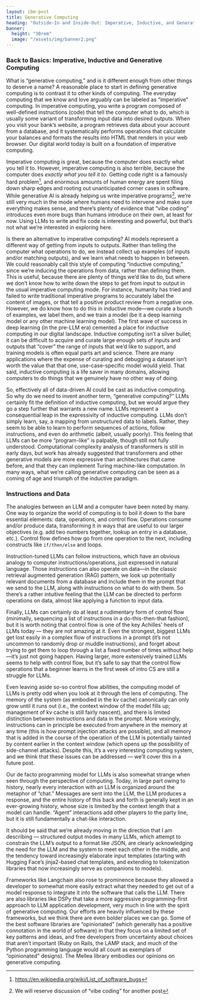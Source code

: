 ```yaml
---
layout: ibm-post
title: Generative Computing
heading: "Outside-In and Inside-Out: Imperative, Inductive, and Generative Computing"
banner:
  height: "30rem"
  image: "/assets/img/banner2.png"
---
```


### Back to Basics: Imperative, Inductive and Generative Computing

What is “generative computing,” and is it different enough from other things to deserve a name? A reasonable place to start in defining generative computing is to contrast it to other kinds of computing.  The everyday computing that we know and love arguably can be labeled as “imperative” computing. In imperative computing, you write a program composed of well-defined instructions (code) that tell the computer what to do, which is usually some variant of transforming input data into desired outputs. When you visit your bank’s website, a program retrieves data about your account from a database, and it systematically performs operations that calculate your balances and formats the results into HTML that renders in your web browser. Our digital world today is built on a foundation of imperative computing.

Imperative computing is great, because the computer does exactly what you tell it to. However, imperative computing is also terrible, because the computer does *exactly what you tell it to*. Getting code right is a famously hard problem[^1], and enormous amounts of human energy are spent filing down sharp edges and rooting out unanticipated corner cases in software. While generative AI is already helping us write imperative programs[^2], we’re still very much in the mode where humans need to intervene and make sure everything makes sense, and there’s plenty of evidence that “vibe coding” introduces even more bugs than humans introduce on their own, at least for now. Using LLMs to write and fix code is interesting and powerful, but that’s not what we’re interested in exploring here.

Is there an alternative to imperative computing? AI models represent a different way of getting from inputs to outputs. Rather than telling the computer what operations to do, we instead collect up examples (of inputs and/or matching outputs), and we learn what needs to happen in between. We could reasonably call this style of computing “inductive computing,” since we’re inducing the operations from data, rather than defining them. This is useful, because there are plenty of things we’d like to do,  but where we don’t know how to write down the steps to get from input to output in the usual imperative computing mode. For instance, humanity has tried and failed to write traditional imperative programs to accurately label the content of images, or that tell a positive product review from a negative one. However, we do know how to do this in inductive mode—we curate a bunch of examples, we label them, and we train a model (be it a deep learning model or any other machine learning model). The first wave of success in deep learning (in the pre-LLM era) cemented a place for inductive computing in our digital landscape. Inductive computing isn’t a silver bullet; it can be difficult to acquire and curate large enough sets of inputs and outputs that “cover” the range of inputs that we’d like to support, and training models is often equal parts art and science. There are many applications where the expense of curating and debugging a dataset isn’t worth the value that that one, use-case-specific model would yield. That said, inductive computing is a life saver in many domains, allowing computers to do things that we genuinely have no other way of doing.

So, effectively all of data-driven AI could be cast as inductive computing. So why do we need to invent another term, “generative computing?” LLMs certainly fit the definition of inductive computing, but we would argue they go a step further that warrants a new name. LLMs represent a consequential leap in the expressivity of inductive computing. LLMs don’t simply learn, say, a mapping from unstructured data to labels. Rather, they seem to be able to learn to perform sequences of actions, follow instructions, and even do arithmetic (albeit, usually poorly). This feeling that LLMs can be more “program-like” is palpable, though still not fully understood. Computational complexity analysis of transformers is still in early days, but work has already suggested that transformers and other generative models are more expressive than architectures that came before, and that they can implement Turing machine-like computation.  In many ways, what we’re calling generative computing can be seen as a coming of age and triumph of the inductive paradigm.

### Instructions and Data

The analogies between an LLM and a computer have been noted by many. One way to organize the world of computing is to boil it down to the bare essential elements: data, operations, and control flow. Operations consume and/or produce data, transforming it in ways that are useful to our larger objectives (e.g. add two numbers together, lookup an entry in a database, etc.). Control flow defines how go from one operation to the next, including constructs like ``if/then/else`` and loops.

Instruction-tuned LLMs can follow instructions, which have an obvious analogy to computer instructions/operations, just expressed in natural language. Those instructions can also operate on data—in the classic retrieval augmented generation (RAG) pattern, we look up potentially relevant documents from a database and include them in the prompt that we send to the LLM, along with instructions on what to do with them. So there’s a rather intuitive feeling that the LLM can be directed to perform operations on data, almost like applying a function to input data.

Finally, LLMs can certainly do at least a rudimentary form of control flow (minimally, sequencing a list of instructions in a do-this-then-that fashion), but it is worth noting that control flow is one of the key Achilles' heels of LLMs today — they are not amazing at it. Even the strongest, biggest LLMs get lost easily in a complex flow of instructions in a prompt (it’s not uncommon to randomly drop or muddle instructions), and forget about trying to get them to loop through a list a fixed number of times without help—it’s just not going happen. Having larger, more extensively trained LLMs seems to help with control flow, but it’s safe to say that the control flow operations that a beginner learns in the first week of intro CS are still a struggle for LLMs.

Even leaving aside so-so control flow abilities, the computing model of LLMs is pretty odd when you look at it through the lens of computing. The memory of the system (as embodied in the kv cache) canonically can only grow until it runs out (i.e., the context window of the model fills up; management of kv cache is still fairly nascent), and there is limited distinction between instructions and data in the prompt. More vexingly, instructions can in principle be executed from anywhere in the memory at any time (this is how prompt injection attacks are possible), and all memory that is added in the course of the operation of the LLM is potentially tainted by content earlier in the context window (which opens up the possibility of side-channel attacks). Despite this, it’s a very interesting computing system, and we think that these issues can be addressed — we’ll cover this in a future post.

Our de facto programming model for LLMs is also somewhat strange when seen through the perspective of computing.  Today, in large part owing to history, nearly every interaction with an LLM is organized around the metaphor of “chat.” Messages are sent into the LLM, the LLM produces a response, and the entire history of this back and forth is generally kept in an ever-growing history, whose size is limited by the context length that a model can handle. “Agent” interactions add other players to the party line, but it is still fundamentally a chat-like interaction.

It should be said that we’re already moving in the direction that I am describing — structured output modes in many LLMs, which attempt to constrain the LLM’s output to a format like JSON, are clearly acknowledging the need for the LLM and the system to meet each other in the middle, and the tendency toward increasingly elaborate input templates (starting with Hugging Face’s jinja2-based chat templates, and extending to tokenization libraries that now increasingly serve as companions to models).

Frameworks like Langchain also rose to prominence because they allowed a developer to somewhat more easily extract what they needed to get out of a model response to integrate it into the software that calls the LLM.  There are also libraries like DSPy that take a more aggressive programming-first approach to LLM application development, very much in line with the spirit of generative computing. Our efforts are heavily influenced by these frameworks, but we think there are even bolder places we can go. Some of the best software libraries are “opinionated” (which generally has a positive connotation in the world of software) in that they focus on a limited set of key patterns and ideas, and free developers from uncertainty about choices that aren’t important (Ruby on Rails, the LAMP stack, and much of the Python programming language would all count as exemplars of “opinionated” designs). The Mellea library embodies our opinions on generative computing.


[^1]: https://en.wikipedia.org/wiki/List_of_software_bugs
[^2]: We will reserve discussion of “vibe coding” for another post

